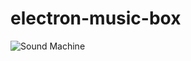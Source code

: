 # electron-music-box

![Sound Machine](https://makapicture.oss-cn-beijing.aliyuncs.com/cdn/smc/release/aaa/sound-machine.jpg)
